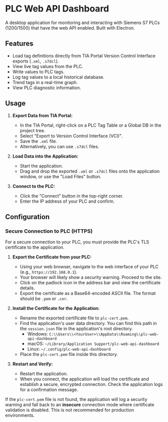 # PLC Web API Dashboard

A desktop application for monitoring and interacting with Siemens S7 PLCs (1200/1500) that have the web API enabled. Built with Electron.

## Features

-   Load tag definitions directly from TIA Portal Version Control Interface exports (`.xml`, `.s7dcl`).
-   View live tag values from the PLC.
-   Write values to PLC tags.
-   Log tag values to a local historical database.
-   Trend tags in a real-time graph.
-   View PLC diagnostic information.

## Usage

1.  **Export Data from TIA Portal:**
    -   In the TIA Portal, right-click on a PLC Tag Table or a Global DB in the project tree.
    -   Select "Export to Version Control Interface (VCI)".
    -   Save the `.xml` file.
    -   Alternatively, you can use `.s7dcl` files.

2.  **Load Data into the Application:**
    -   Start the application.
    -   Drag and drop the exported `.xml` or `.s7dcl` files onto the application window, or use the "Load Files" button.

3.  **Connect to the PLC:**
    -   Click the "Connect" button in the top-right corner.
    -   Enter the IP address of your PLC and confirm.

## Configuration

### Secure Connection to PLC (HTTPS)

For a secure connection to your PLC, you must provide the PLC's TLS certificate to the application.

1.  **Export the Certificate from your PLC:**
    -   Using your web browser, navigate to the web interface of your PLC (e.g., `https://192.168.0.1`).
    -   Your browser will likely show a security warning. Proceed to the site.
    -   Click on the padlock icon in the address bar and view the certificate details.
    -   Export the certificate as a Base64-encoded ASCII file. The format should be `.pem` or `.cer`.

2.  **Install the Certificate for the Application:**
    -   Rename the exported certificate file to `plc-cert.pem`.
    -   Find the application's user data directory. You can find this path in the `session.json` file in the application's root directory.
        -   Windows: `C:\\Users\\<YourUser>\\AppData\\Roaming\\plc-web-api-dashboard`
        -   macOS: `~/Library/Application Support/plc-web-api-dashboard`
        -   Linux: `~/.config/plc-web-api-dashboard`
    -   Place the `plc-cert.pem` file inside this directory.

3.  **Restart and Verify:**
    -   Restart the application.
    -   When you connect, the application will load the certificate and establish a secure, encrypted connection. Check the application logs for a confirmation message.

If the `plc-cert.pem` file is not found, the application will log a security warning and fall back to an **insecure** connection mode where certificate validation is disabled. This is not recommended for production environments.
